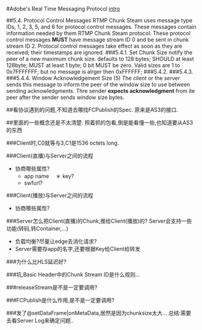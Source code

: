 #Adobe's Real Time Messaging Protocol
[intro](http://blogs.adobe.com/ktowes/2009/06/rtmp_specification_now_availab.html)



##5.4. Protocol Control Messages
RTMP Chunk Steam uses message type IDs, 1, 2, 3, 5, and 6 for protocol control messages.
These messages contain information needed by them RTMP Chunk Steam protocol.
These protocol control messages **MUST** have message stream ID 0 and be sent in chunk stream ID 2.
Protocol control messages take effect as soon as they are received;
their timestamps are ignored.
###5.4.1. Set Chunk Size
notify the peer of a new maximum chunk size.
defaults to 128 bytes; SHOULD at least 128byte; MUST at least 1 byte;
0 bit MUST be zero.
Valid sizes are 1 to 0x7FFFFFFF; but no message is alrger then 0xFFFFFF;
###5.4.2. 
###5.4.3. 
###5.4.4. Window Acknowledgement Size (5)
The *client* or the *server* sends this message to inform the peer of the window size to use between sending acknowledgments.
Thre sender **expects acknowledgment** from ite peer after the sender sends window size bytes. 


##看协议遇到的问题,不知道去哪找FCPublish的Spec.
原来是AS3的接口.

##里面的一些概念还是不太清楚.
照着抓的包看,倒是能看懂一些,也知道要从AS3的东西

###Client时,C0就等与3,C1是1536 octets long.

###Client(直播)与Server之间的流程
* 协商哪些属性?
  * app name
　＊ key?
  * swfurl?

###Client(播放)与Server之间的流程
* 协商哪些属性?

###Server怎么把Client(直播)的Chunk,推给Client(播放)的?
Server会支持一些功能(转码,转Container,...)
* 负载均衡?尽量让edge去消化请求?
* Server需要存app的名字,还要根据Key给Client给转发

###为什么比HLS延迟好?

###坑,Basic Header中的Chunk Stream ID是什么规则...


###releaseStream是不是一定要调用?

###FCPublish是什么作用,是不是一定要调用?

###发了@setDataFrame|onMetaData,居然是因为chunksize太大...
总结:需要去看Server Log来确定问题..